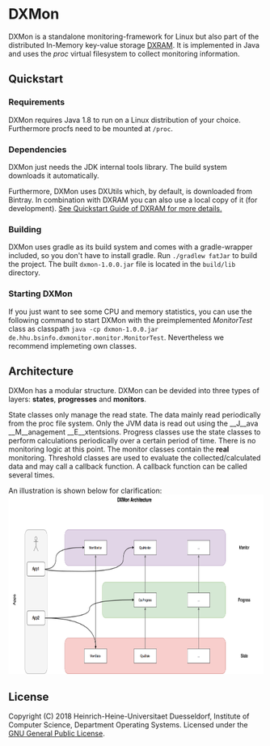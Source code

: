 # DXMon

DXMon is a standalone monitoring-framework for Linux but also part of the distributed In-Memory key-value storage [DXRAM](https://github.com/hhu-bsinfo/dxram).
It is implemented in Java and uses the _proc_ virtual filesystem to collect monitoring information. 

## Quickstart

### Requirements

DXMon requires Java 1.8 to run on a Linux distribution of your choice. Furthermore procfs need to be mounted at ```/proc```.

### Dependencies

DXMon just needs the JDK internal tools library. The build system downloads it automatically. 

Furthermore, DXMon uses DXUtils which, by default, is downloaded from Bintray. In combination with DXRAM you can also use a local copy of it (for development). [See Quickstart Guide of DXRAM for more details.](https://github.com/hhu-bsinfo/dxram/blob/development/doc/QuickStart.md)


### Building

DXMon uses gradle as its build system and comes with a gradle-wrapper included, so you don't have to install gradle. Run ```./gradlew fatJar``` to build the project. The built ```dxmon-1.0.0.jar``` file is located in the ```build/lib``` directory.


### Starting DXMon

If you just want to see some CPU and memory statistics, you can use the following command to start DXMon with the preimplemented _MonitorTest_ class as classpath ```java -cp dxmon-1.0.0.jar de.hhu.bsinfo.dxmonitor.monitor.MonitorTest```. Nevertheless we recommend implemeting own classes.


## Architecture

DXMon has a modular structure. DXMon can be devided into three types of layers: __states__, __progresses__ and __monitors__. 

State classes only manage the read state. The data mainly read periodically from the proc file system. Only the JVM data is read out using the 
__J__ava __M__anagement __E__xtentsions.
Progress classes use the state classes to perform calculations periodically over a certain period of time. There is no monitoring logic at this point. 
The monitor classes contain the __real__ monitoring. Threshold classes are used to evaluate the collected/calculated data and may call a callback function. A callback function can be called several times.

An illustration is shown below for clarification:
<img src="./img/arch.png" alt="drawing" width="800" height="354" />


## License

Copyright (C) 2018 Heinrich-Heine-Universitaet Duesseldorf, 
Institute of Computer Science, Department Operating Systems. 
Licensed under the [GNU General Public License](LICENSE).
